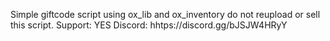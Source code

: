 Simple giftcode script using ox_lib and ox_inventory do not reupload or sell this script. 
Support: YES
Discord: hhtps://discord.gg/bJSJW4HRyY
